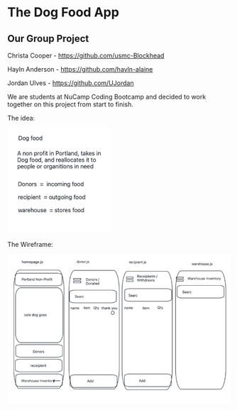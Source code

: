 # The Dog Food App

## Our Group Project

Christa Cooper - https://github.com/usmc-Blockhead

Hayln Anderson - https://github.com/hayln-alaine

Jordan Ulves - https://github.com/UJordan

We are students at NuCamp Coding Bootcamp and decided to work together on this project from start to finish.

The idea:

![1678567058006](image/README/1678567058006.png)

The Wireframe:

![1678567080219](image/README/1678567080219.png)
